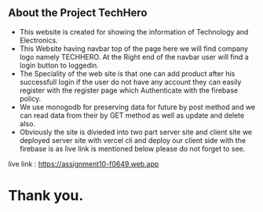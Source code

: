 ## About the Project TechHero

- This website is created for showing the information of Technology and Electronics.
- This Website having navbar top of the page here we will find company logo namely TECHHERO. At the Right end of the navbar user will find a login button to loggedin.
- The Speciality of the web site is that one can add product after his successfull login if the user do not have any account they can easily register with the register page which Authenticate with the firebase policy. 
- We use monogodb for preserving data for future by post method and we can read data from their by GET method as well as update and delete also. 
- Obviously the site is divieded into two part server site and client site we deployed server site with vercel cli and deploy our client side with the firebase is as live link is mentioned below please do not forget to see.

 live link : https://assignment10-f0649.web.app

# Thank you.
